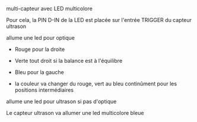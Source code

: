 multi-capteur avec LED multicolore

Pour cela, la PIN D-IN de la LED est placée sur l'entrée TRIGGER du capteur ultrason

allume une led pour optique

- Rouge pour la droite
- Verte tout droit si la balance est à l'équilibre
- Bleu  pour la gauche

- la couleur va changer du rouge, vert au bleu continûment  pour les positions intermédiaires

allume une led pour ultrason si pas d'optique

Le capteur ultrason va allumer une led multicolore bleue


